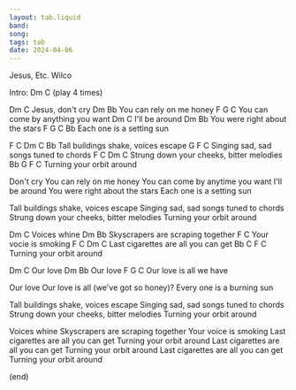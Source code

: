 ```yaml
---
layout: tab.liquid
band:
song:
tags: tab
date: 2024-04-06
---
```

Jesus, Etc.
Wilco

Intro: Dm C (play 4 times)

Dm             C
Jesus, don't cry
Dm           Bb
You can rely on me honey
F                    G                      C
You can come by anything you want
Dm      C
I'll be around
Dm          Bb
You were right about the stars
F       G                   C      Bb
Each one is a setting sun


F           C    Dm         C       Bb
Tall buildings shake, voices escape
                                G    F                    C
Singing sad, sad songs tuned to chords
F                                     C    Dm             C
Strung down your cheeks, bitter melodies
Bb                               G     F      C
Turning your orbit around

Don't cry
You can rely on me honey
You can come by anytime you want
I'll be around
You were right about the stars
Each one is a setting sun

Tall buildings shake, voices escape
Singing sad, sad songs tuned to chords
Strung down your cheeks, bitter melodies
Turning your orbit around

Dm      C
Voices whine
Dm                    Bb
Skyscrapers are scraping together
        F           C
Your vocie is smoking
F           C             Dm          C
Last cigarettes are all you can get
Bb                C      F          C
Turning your orbit around

Dm   C
Our   love
Dm    Bb
Our    love
F       G                 C
Our   love is all we have

Our love
Our love is all (we've got so honey)?
Every one is a burning sun

Tall buildings shake, voices escape
Singing sad, sad songs tuned to chords
Strung down your cheeks, bitter melodies
Turning your orbit around

Voices whine
Skyscrapers are scraping together
Your voice is smoking
Last cigarettes are all you can get
Turning your orbit around
Last cigarettes are all you can get
Turning your orbit around
Last cigarettes are all you can get
Turning your orbit around

(end)
